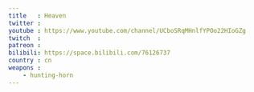 ```yaml
---
title   : Heaven
twitter :
youtube : https://www.youtube.com/channel/UCboSRqMHnlfYPOo22HIoGZg
twitch  :
patreon :
bilibili: https://space.bilibili.com/76126737
country : cn
weapons :
    - hunting-horn
---
```

